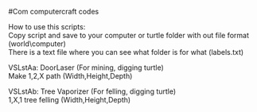 #Com computercraft codes

How to use this scripts: <br>
Copy script and save to your computer or turtle folder with out file format (world\computer)<br>
There is a text file where you can see what folder is for what (labels.txt)

VSLstAa: DoorLaser (For mining, digging turtle) <br>
Make 1,2,X path (Width,Height,Depth)

VSLstAb: Tree Vaporizer (For felling, digging turtle) <br>
1,X,1 tree felling (Width,Height,Depth)

